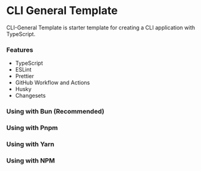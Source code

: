 # CLI General Template

CLI-General Template is starter template for creating a CLI application with TypeScript.

### Features

- TypeScript
- ESLint
- Prettier
- GitHub Workflow and Actions
- Husky
- Changesets

### Using with Bun (Recommended)

### Using with Pnpm

### Using with Yarn

### Using with NPM
